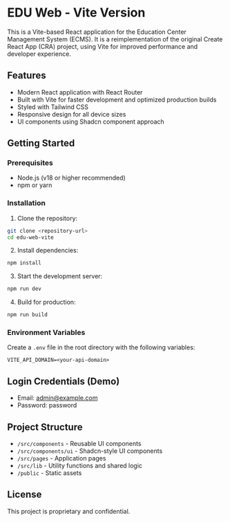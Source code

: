 # EDU Web - Vite Version

This is a Vite-based React application for the Education Center Management System (ECMS). It is a reimplementation of the original Create React App (CRA) project, using Vite for improved performance and developer experience.

## Features

- Modern React application with React Router
- Built with Vite for faster development and optimized production builds
- Styled with Tailwind CSS
- Responsive design for all device sizes
- UI components using Shadcn component approach

## Getting Started

### Prerequisites

- Node.js (v18 or higher recommended)
- npm or yarn

### Installation

1. Clone the repository:
```bash
git clone <repository-url>
cd edu-web-vite
```

2. Install dependencies:
```bash
npm install
```

3. Start the development server:
```bash
npm run dev
```

4. Build for production:
```bash
npm run build
```

### Environment Variables

Create a `.env` file in the root directory with the following variables:

```
VITE_API_DOMAIN=<your-api-domain>
```

## Login Credentials (Demo)

- Email: admin@example.com
- Password: password

## Project Structure

- `/src/components` - Reusable UI components
- `/src/components/ui` - Shadcn-style UI components
- `/src/pages` - Application pages
- `/src/lib` - Utility functions and shared logic
- `/public` - Static assets

## License

This project is proprietary and confidential.
